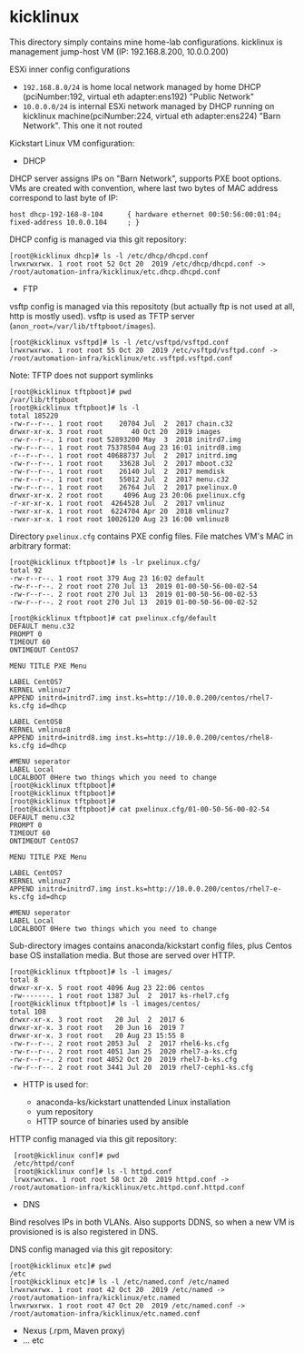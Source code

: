 # kicklinux
This directory simply contains mine home-lab configurations.
kicklinux is management jump-host VM (IP: 192.168.8.200, 10.0.0.200)

ESXi inner config configurations

 - `192.168.8.0/24` is home local network managed by home DHCP (pciNumber:192, virtual eth adapter:ens192) "Public Network"
 - `10.0.0.0/24` is internal ESXi network managed by DHCP running on kicklinux machine(pciNumber:224, virtual eth adapter:ens224) "Barn Network". This one it not routed

Kickstart Linux VM configuration:
 - DHCP
 
 DHCP server assigns IPs on "Barn Network", supports PXE boot options. 
 VMs are created with convention, where last two bytes of MAC address correspond to last byte of IP:
 
 `host dhcp-192-168-8-104      { hardware ethernet 00:50:56:00:01:04; fixed-address 10.0.0.104     ; }`

 DHCP config is managed via this git repository:
 
    [root@kicklinux dhcp]# ls -l /etc/dhcp/dhcpd.conf
    lrwxrwxrwx. 1 root root 52 Oct 20  2019 /etc/dhcp/dhcpd.conf -> /root/automation-infra/kicklinux/etc.dhcp.dhcpd.conf

 - FTP
 
 vsftp config is managed via this repositoty (but actually ftp is not used at all, http is mostly used).
 vsftp is used as TFTP server (`anon_root=/var/lib/tftpboot/images`).
 
    [root@kicklinux vsftpd]# ls -l /etc/vsftpd/vsftpd.conf
    lrwxrwxrwx. 1 root root 55 Oct 20  2019 /etc/vsftpd/vsftpd.conf -> /root/automation-infra/kicklinux/etc.vsftpd.vsftpd.conf
 
 Note: TFTP does not support symlinks
 
    [root@kicklinux tftpboot]# pwd
    /var/lib/tftpboot
    [root@kicklinux tftpboot]# ls -l
    total 185220
    -rw-r--r--. 1 root root    20704 Jul  2  2017 chain.c32
    drwxr-xr-x. 3 root root       40 Oct 20  2019 images
    -rw-r--r--. 1 root root 52893200 May  3  2018 initrd7.img
    -rw-r--r--. 1 root root 75378504 Aug 23 16:01 initrd8.img
    -r--r--r--. 1 root root 40688737 Jul  2  2017 initrd.img
    -rw-r--r--. 1 root root    33628 Jul  2  2017 mboot.c32
    -rw-r--r--. 1 root root    26140 Jul  2  2017 memdisk
    -rw-r--r--. 1 root root    55012 Jul  2  2017 menu.c32
    -rw-r--r--. 1 root root    26764 Jul  2  2017 pxelinux.0
    drwxr-xr-x. 2 root root     4096 Aug 23 20:06 pxelinux.cfg
    -r-xr-xr-x. 1 root root  4264528 Jul  2  2017 vmlinuz
    -rwxr-xr-x. 1 root root  6224704 Apr 20  2018 vmlinuz7
    -rwxr-xr-x. 1 root root 10026120 Aug 23 16:00 vmlinuz8

  Directory `pxelinux.cfg` contains PXE config files. File matches VM's MAC in arbitrary format:
  
    [root@kicklinux tftpboot]# ls -lr pxelinux.cfg/
    total 92
    -rw-r--r--. 1 root root 379 Aug 23 16:02 default
    -rw-r--r--. 2 root root 270 Jul 13  2019 01-00-50-56-00-02-54
    -rw-r--r--. 2 root root 270 Jul 13  2019 01-00-50-56-00-02-53
    -rw-r--r--. 2 root root 270 Jul 13  2019 01-00-50-56-00-02-52
     
    [root@kicklinux tftpboot]# cat pxelinux.cfg/default 
    DEFAULT menu.c32
    PROMPT 0
    TIMEOUT 60
    ONTIMEOUT CentOS7
    
    MENU TITLE PXE Menu
    
    LABEL CentOS7
    KERNEL vmlinuz7
    APPEND initrd=initrd7.img inst.ks=http://10.0.0.200/centos/rhel7-ks.cfg id=dhcp
    
    LABEL CentOS8
    KERNEL vmlinuz8
    APPEND initrd=initrd8.img inst.ks=http://10.0.0.200/centos/rhel8-ks.cfg id=dhcp
    
    #MENU seperator
    LABEL Local
    LOCALBOOT 0Here two things which you need to change
    [root@kicklinux tftpboot]# 
    [root@kicklinux tftpboot]# 
    [root@kicklinux tftpboot]# 
    [root@kicklinux tftpboot]# cat pxelinux.cfg/01-00-50-56-00-02-54
    DEFAULT menu.c32
    PROMPT 0
    TIMEOUT 60
    ONTIMEOUT CentOS7
    
    MENU TITLE PXE Menu
    
    LABEL CentOS7
    KERNEL vmlinuz7
    APPEND initrd=initrd7.img inst.ks=http://10.0.0.200/centos/rhel7-e-ks.cfg id=dhcp
    
    #MENU seperator
    LABEL Local
    LOCALBOOT 0Here two things which you need to change
 
 Sub-directory images contains anaconda/kickstart config files, plus Centos base OS installation media.
 But those are served over HTTP.
 
    [root@kicklinux tftpboot]# ls -l images/
    total 8
    drwxr-xr-x. 5 root root 4096 Aug 23 22:06 centos
    -rw-------. 1 root root 1387 Jul  2  2017 ks-rhel7.cfg
    [root@kicklinux tftpboot]# ls -l images/centos/
    total 108
    drwxr-xr-x. 3 root root   20 Jul  2  2017 6
    drwxr-xr-x. 3 root root   20 Jun 16  2019 7
    drwxr-xr-x. 3 root root   20 Aug 23 15:55 8
    -rw-r--r--. 2 root root 2053 Jul  2  2017 rhel6-ks.cfg
    -rw-r--r--. 2 root root 4051 Jan 25  2020 rhel7-a-ks.cfg
    -rw-r--r--. 2 root root 4052 Oct 20  2019 rhel7-b-ks.cfg
    -rw-r--r--. 2 root root 3441 Jul 20  2019 rhel7-ceph1-ks.cfg

 - HTTP is used for:
 
   - anaconda-ks/kickstart unattended Linux installation
   - yum repository
   - HTTP source of binaries used by ansible 
 
 HTTP config managed via this git repository:
 
     [root@kicklinux conf]# pwd
     /etc/httpd/conf
     [root@kicklinux conf]# ls -l httpd.conf
     lrwxrwxrwx. 1 root root 58 Oct 20  2019 httpd.conf -> /root/automation-infra/kicklinux/etc.httpd.conf.httpd.conf

 - DNS

Bind resolves IPs in both VLANs. Also supports DDNS, so when a new VM is provisioned is is also registered in DNS.

DNS config managed via this git repository:

    [root@kicklinux etc]# pwd
    /etc
    [root@kicklinux etc]# ls -l /etc/named.conf /etc/named
    lrwxrwxrwx. 1 root root 42 Oct 20  2019 /etc/named -> /root/automation-infra/kicklinux/etc.named
    lrwxrwxrwx. 1 root root 47 Oct 20  2019 /etc/named.conf -> /root/automation-infra/kicklinux/etc.named.conf

 - Nexus (.rpm, Maven proxy)
 - ... etc
 
